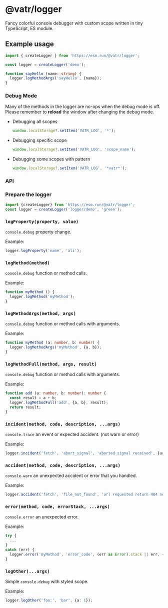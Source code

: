 # @vatr/logger

Fancy colorful console debugger with custom scope written in tiny TypeScript, ES module.

## Example usage

```ts
import { createLogger } from 'https://esm.run/@vatr/logger';

const logger = createLogger('demo');

function sayHello (name: string) {
  logger.logMethodArgs('sayHello', {name});
}
```

### Debug Mode

Many of the methods in the logger are no-ops when the debug mode is off.  
Please remember to **reload** the window after changing the debug mode.

- Debugging all scopes

  ```ts
  window.localStorage?.setItem('VATR_LOG', '*');
  ```

- Debugging specific scope

  ```ts
  window.localStorage?.setItem('VATR_LOG', 'scope_name');
  ```

- Debugging some scopes with pattern

  ```ts
  window.localStorage?.setItem('VATR_LOG', '*vatr*');
  ```

### API

### Prepare the logger

```ts
import {createLogger} from 'https://esm.run/@vatr/logger';
const logger = createLogger('logger/demo', 'green');
```

### `logProperty(property, value)`

`console.debug` property change.

Example:

```ts
logger.logProperty('name', 'ali');
```

### `logMethod(method)`

`console.debug` function or method calls.

Example:

```ts
function myMethod () {
  logger.logMethod('myMethod');
}
```

### `logMethodArgs(method, args)`

`console.debug` function or method calls with arguments.

Example:

```ts
function myMethod (a: number, b: number) {
  logger.logMethodArgs('myMethod', {a, b});
}
```

### `logMethodFull(method, args, result)`

`console.debug` function or method calls with arguments.

Example:

```ts
function add (a: number, b: number): number {
  const result = a + b;
  logger.logMethodFull('add', {a, b}, result);
  return result;
}
```

### `incident(method, code, description, ...args)`

`console.trace` an event or expected accident. (not warn or error)

Example:

```ts
logger.incident('fetch', 'abort_signal', 'aborted signal received', {url: '/test.json'});
```

### `accident(method, code, description, ...args)`

`console.warn` an unexpected accident or error that you handled.

Example:

```ts
logger.accident('fetch', 'file_not_found', 'url requested return 404 not found', {url: '/test.json'});
```

### `error(method, code, errorStack, ...args)`

`console.error` an unexpected error.

Example:

```ts
try {
  ...
}
catch (err) {
  logger.error('myMethod', 'error_code', (err as Error).stack || err, {a: 1, b: 2});
}
```

### `logOther(...args)`

Simple `console.debug` with styled scope.

Example:

```ts
logger.logOther('foo:', 'bar', {a: 1});
```
